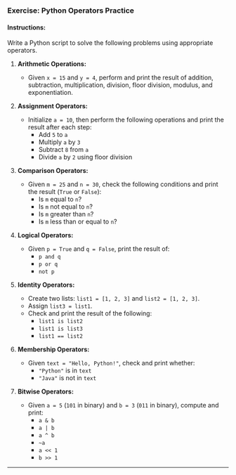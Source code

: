 ### **Exercise: Python Operators Practice**

#### **Instructions:**

Write a Python script to solve the following problems using appropriate operators.

1. **Arithmetic Operations:**

   - Given `x = 15` and `y = 4`, perform and print the result of addition, subtraction, multiplication, division, floor division, modulus, and exponentiation.

2. **Assignment Operators:**

   - Initialize `a = 10`, then perform the following operations and print the result after each step:
     - Add `5` to `a`
     - Multiply `a` by `3`
     - Subtract `8` from `a`
     - Divide `a` by `2` using floor division

3. **Comparison Operators:**

   - Given `m = 25` and `n = 30`, check the following conditions and print the result (`True` or `False`):
     - Is `m` equal to `n`?
     - Is `m` not equal to `n`?
     - Is `m` greater than `n`?
     - Is `m` less than or equal to `n`?

4. **Logical Operators:**

   - Given `p = True` and `q = False`, print the result of:
     - `p and q`
     - `p or q`
     - `not p`

5. **Identity Operators:**

   - Create two lists: `list1 = [1, 2, 3]` and `list2 = [1, 2, 3]`.
   - Assign `list3 = list1`.
   - Check and print the result of the following:
     - `list1 is list2`
     - `list1 is list3`
     - `list1 == list2`

6. **Membership Operators:**

   - Given `text = "Hello, Python!"`, check and print whether:
     - `"Python"` is in `text`
     - `"Java"` is not in `text`

7. **Bitwise Operators:**
   - Given `a = 5` (`101` in binary) and `b = 3` (`011` in binary), compute and print:
     - `a & b`
     - `a | b`
     - `a ^ b`
     - `~a`
     - `a << 1`
     - `b >> 1`

---
